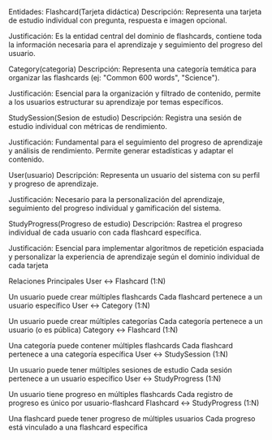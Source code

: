 Entidades:
Flashcard(Tarjeta didáctica)
Descripción: Representa una tarjeta de estudio individual con pregunta, respuesta e imagen opcional.

Justificación: Es la entidad central del dominio de flashcards, contiene toda la información necesaria para el aprendizaje y seguimiento del progreso del usuario.

Category(categoria)
Descripción: Representa una categoría temática para organizar las flashcards (ej: "Common 600 words", "Science").

Justificación: Esencial para la organización y filtrado de contenido, permite a los usuarios estructurar su aprendizaje por temas específicos.

StudySession(Sesion de estudio)
Descripción: Registra una sesión de estudio individual con métricas de rendimiento.

Justificación: Fundamental para el seguimiento del progreso de aprendizaje y análisis de rendimiento. Permite generar estadísticas y adaptar el contenido.

User(usuario)
Descripción: Representa un usuario del sistema con su perfil y progreso de aprendizaje.

Justificación: Necesario para la personalización del aprendizaje, seguimiento del progreso individual y gamificación del sistema.

StudyProgress(Progreso de estudio)
Descripción: Rastrea el progreso individual de cada usuario con cada flashcard específica.

Justificación: Esencial para implementar algoritmos de repetición espaciada y personalizar la experiencia de aprendizaje según el dominio individual de cada tarjeta

Relaciones Principales
User ↔ Flashcard (1:N)

Un usuario puede crear múltiples flashcards
Cada flashcard pertenece a un usuario específico
User ↔ Category (1:N)

Un usuario puede crear múltiples categorías
Cada categoría pertenece a un usuario (o es pública)
Category ↔ Flashcard (1:N)

Una categoría puede contener múltiples flashcards
Cada flashcard pertenece a una categoría específica
User ↔ StudySession (1:N)

Un usuario puede tener múltiples sesiones de estudio
Cada sesión pertenece a un usuario específico
User ↔ StudyProgress (1:N)

Un usuario tiene progreso en múltiples flashcards
Cada registro de progreso es único por usuario-flashcard
Flashcard ↔ StudyProgress (1:N)

Una flashcard puede tener progreso de múltiples usuarios
Cada progreso está vinculado a una flashcard específica
